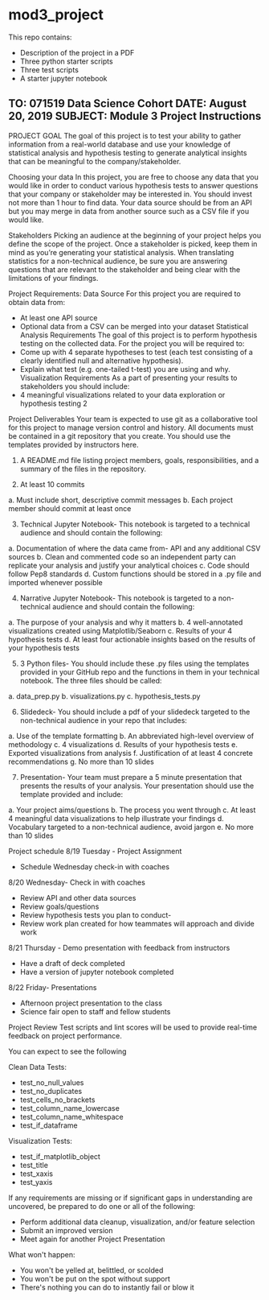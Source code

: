 # mod3_project

This repo contains:
* Description of the project in a PDF
* Three python starter scripts
* Three test scripts
* A starter jupyter notebook

TO: 071519 Data Science Cohort
DATE: August 20, 2019
SUBJECT: Module 3 Project Instructions
-------------------------------------------------------------------------------------------------------------------------------
PROJECT GOAL
The goal of this project is to test your ability to gather information from a real-world database
and use your knowledge of statistical analysis and hypothesis testing to generate analytical
insights that can be meaningful to the company/stakeholder.

Choosing your data
In this project, you are free to choose any data that you would like in order to conduct various
hypothesis tests to answer questions that your company or stakeholder may be interested in.
You should invest not more than 1 hour to find data. Your data source should be from an API
but you may merge in data from another source such as a CSV file if you would like.

Stakeholders
Picking an audience at the beginning of your project helps you define the scope of the project.
Once a stakeholder is picked, keep them in mind as you’re generating your statistical analysis.
When translating statistics for a non-technical audience, be sure you are answering questions
that are relevant to the stakeholder and being clear with the limitations of your findings.

Project Requirements:
Data Source
For this project you are required to obtain data from:
- At least one API source
- Optional data from a CSV can be merged into your dataset
Statistical Analysis Requirements
The goal of this project is to perform hypothesis testing on the collected data. For the project
you will be required to:
- Come up with 4 separate hypotheses to test (each test consisting of a clearly identified
null and alternative hypothesis).
- Explain what test (e.g. one-tailed t-test) you are using and why.
Visualization Requirements
As a part of presenting your results to stakeholders you should include:
- 4 meaningful visualizations related to your data exploration or hypothesis testing
2


Project Deliverables
Your team is expected to use git as a collaborative tool for this project to manage
version control and history. All documents must be contained in a git repository that you
create. You should use the templates provided by instructors here.
1. A README.md file listing project members, goals, responsibilities, and a
summary of the files in the repository.

2. At least 10 commits

a. Must include short, descriptive commit messages
b. Each project member should commit at least once

3. Technical Jupyter Notebook- This notebook is targeted to a technical audience
and should contain the following:

a. Documentation of where the data came from- API and any additional CSV
sources
b. Clean and commented code so an independent party can replicate your
analysis and justify your analytical choices
c. Code should follow Pep8 standards
d. Custom functions should be stored in a .py file and imported whenever
possible

4. Narrative Jupyter Notebook- This notebook is targeted to a non-technical
audience and should contain the following:

a. The purpose of your analysis and why it matters
b. 4 well-annotated visualizations created using Matplotlib/Seaborn
c. Results of your 4 hypothesis tests
d. At least four actionable insights based on the results of your hypothesis
tests


5. 3 Python files- You should include these .py files using the templates provided in
your GitHub repo and the functions in them in your technical notebook. The
three files should be called:

a. data_prep.py
b. visualizations.py
c. hypothesis_tests.py

6. Slidedeck- You should include a pdf of your slidedeck targeted to the
non-technical audience in your repo that includes:

a. Use of the template formatting
b. An abbreviated high-level overview of methodology
c. 4 visualizations
d. Results of your hypothesis tests
e. Exported visualizations from analysis
f. Justification of at least 4 concrete recommendations
g. No more than 10 slides

7. Presentation- Your team must prepare a 5 minute presentation that presents the
results of your analysis. Your presentation should use the template provided and
include:

a. Your project aims/questions
b. The process you went through
c. At least 4 meaningful data visualizations to help illustrate your findings
d. Vocabulary targeted to a non-technical audience, avoid jargon
e. No more than 10 slides



Project schedule
8/19 Tuesday - Project Assignment
- Schedule Wednesday check-in with coaches

8/20 Wednesday- Check in with coaches
- Review API and other data sources
- Review goals/questions
- Review hypothesis tests you plan to conduct-
- Review work plan created for how teammates will approach and divide work

8/21 Thursday - Demo presentation with feedback from instructors
- Have a draft of deck completed
- Have a version of jupyter notebook completed

8/22 Friday- Presentations
- Afternoon project presentation to the class
- Science fair open to staff and fellow students


Project Review
Test scripts and lint scores will be used to provide real-time feedback on project
performance. 

You can expect to see the following

Clean Data Tests:
- test_no_null_values
- test_no_duplicates
- test_cells_no_brackets
- test_column_name_lowercase
- test_column_name_whitespace
- test_if_dataframe

Visualization Tests:
- test_if_matplotlib_object
- test_title
- test_xaxis
- test_yaxis

If any requirements are missing or if significant gaps in understanding are uncovered,
be prepared to do one or all of the following:
- Perform additional data cleanup, visualization, and/or feature selection
- Submit an improved version
- Meet again for another Project Presentation

What won't happen:
- You won't be yelled at, belittled, or scolded
- You won't be put on the spot without support
- There's nothing you can do to instantly fail or blow it
